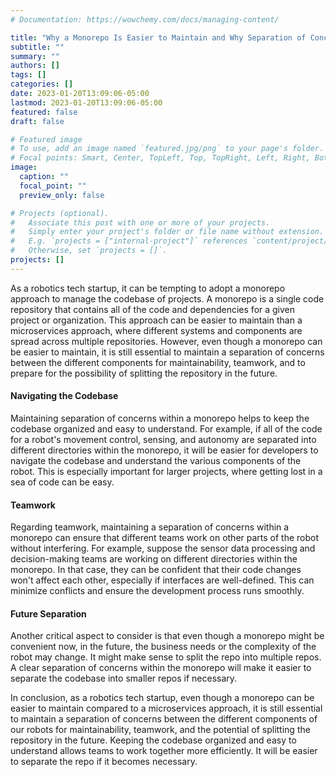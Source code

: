```yaml
---
# Documentation: https://wowchemy.com/docs/managing-content/

title: "Why a Monorepo Is Easier to Maintain and Why Separation of Concerns Is Still Key for Teamwork and Future Scalability in Robotics"
subtitle: ""
summary: ""
authors: []
tags: []
categories: []
date: 2023-01-20T13:09:06-05:00
lastmod: 2023-01-20T13:09:06-05:00
featured: false
draft: false

# Featured image
# To use, add an image named `featured.jpg/png` to your page's folder.
# Focal points: Smart, Center, TopLeft, Top, TopRight, Left, Right, BottomLeft, Bottom, BottomRight.
image:
  caption: ""
  focal_point: ""
  preview_only: false

# Projects (optional).
#   Associate this post with one or more of your projects.
#   Simply enter your project's folder or file name without extension.
#   E.g. `projects = ["internal-project"]` references `content/project/deep-learning/index.md`.
#   Otherwise, set `projects = []`.
projects: []
---
```


As a robotics tech startup, it can be tempting to adopt a monorepo approach to manage the codebase of projects. A monorepo is a single code repository that contains all of the code and dependencies for a given project or organization. This approach can be easier to maintain than a microservices approach, where different systems and components are spread across multiple repositories. However, even though a monorepo can be easier to maintain, it is still essential to maintain a separation of concerns between the different components for maintainability, teamwork, and to prepare for the possibility of splitting the repository in the future.

#### Navigating the Codebase

Maintaining separation of concerns within a monorepo helps to keep the codebase organized and easy to understand. For example, if all of the code for a robot's movement control, sensing, and autonomy are separated into different directories within the monorepo, it will be easier for developers to navigate the codebase and understand the various components of the robot. This is especially important for larger projects, where getting lost in a sea of code can be easy.

#### Teamwork

Regarding teamwork, maintaining a separation of concerns within a monorepo can ensure that different teams work on other parts of the robot without interfering. For example, suppose the sensor data processing and decision-making teams are working on different directories within the monorepo. In that case, they can be confident that their code changes won't affect each other, especially if interfaces are well-defined. This can minimize conflicts and ensure the development process runs smoothly.

#### Future Separation

Another critical aspect to consider is that even though a monorepo might be convenient now, in the future, the business needs or the complexity of the robot may change. It might make sense to split the repo into multiple repos. A clear separation of concerns within the monorepo will make it easier to separate the codebase into smaller repos if necessary.

In conclusion, as a robotics tech startup, even though a monorepo can be easier to maintain compared to a microservices approach, it is still essential to maintain a separation of concerns between the different components of our robots for maintainability, teamwork, and the potential of splitting the repository in the future. Keeping the codebase organized and easy to understand allows teams to work together more efficiently. It will be easier to separate the repo if it becomes necessary.
